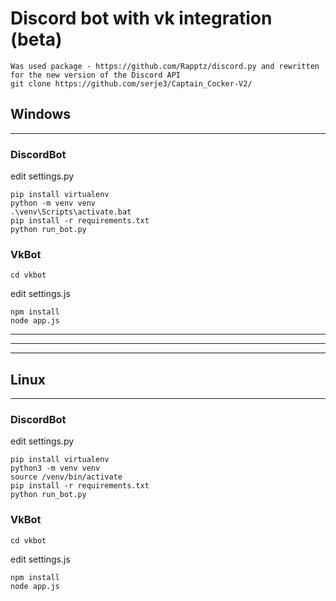 # Discord bot with vk integration  (beta)
    Was used package - https://github.com/Rapptz/discord.py and rewritten for the new version of the Discord API
    git clone https://github.com/serje3/Captain_Cocker-V2/

## Windows  

---

### DiscordBot  
 edit settings.py  
 
    pip install virtualenv
    python -m venv venv
    .\venv\Scripts\activate.bat
    pip install -r requirements.txt
    python run_bot.py
    
### VkBot
    
    cd vkbot
 edit settings.js  
 
    npm install
    node app.js

---
---
---

## Linux  

---

### DiscordBot  
 edit settings.py  
 
    pip install virtualenv
    python3 -m venv venv
    source /venv/bin/activate
    pip install -r requirements.txt
    python run_bot.py
### VkBot
    
    cd vkbot
 edit settings.js  
 
    npm install
    node app.js
    
    
